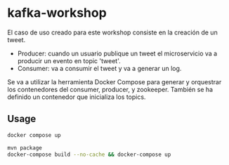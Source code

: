 # kafka-workshop
El caso de uso creado para este workshop consiste en la creación de un tweet.
- Producer: cuando un usuario publique un tweet el microservicio va a producir un evento en topic 'tweet'.
- Consumer: va a consumir el tweet y va a generar un log.

Se va a utilizar la herramienta Docker Compose para generar y orquestrar los contenedores del consumer, producer, y zookeeper. 
También se ha definido un contenedor que inicializa los topics.


## Usage

```bash
docker compose up
```

```bash
mvn package
docker-compose build --no-cache && docker-compose up
```

